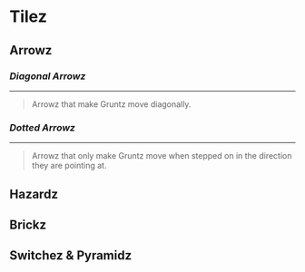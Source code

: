 # Tilez

## **Arrowz**

### *Diagonal Arrowz*
---
> Arrowz that make Gruntz move diagonally.

### *Dotted Arrowz*
---
> Arrowz that only make Gruntz move when stepped on in the direction they are pointing at.

## **Hazardz**

## **Brickz**

## **Switchez & Pyramidz**
